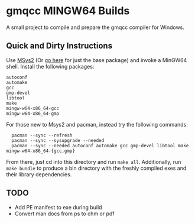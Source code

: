 # gmqcc MINGW64 Builds
A small project to compile and prepare the gmqcc compiler for Windows.

## Quick and Dirty Instructions
Use [MSys2](https://www.msys2.org/) (Or [go here](http://repo.msys2.org/distrib/x86_64/) for just the base package) and invoke a MinGW64 shell. Install the following packages:

```
autoconf
automake
gcc
gmp-devel
libtool
make
mingw-w64-x86_64-gcc
mingw-w64-x86_64-gmp
```

For those new to Msys2 and pacman, instead try the following commands:

```
  pacman --sync --refresh
  pacman --sync --sysupgrade --needed
  pacman --sync --needed autoconf automake gcc gmp-devel libtool make mingw-w64-x86_64-{gcc,gmp}
```

From there, just cd into this directory and run `make all`. Additionally, run `make bundle` to produce a bin directory with the freshly compiled exes and their library dependencies.

## TODO
- Add PE manifest to exe during build
- Convert man docs from ps to chm or pdf
